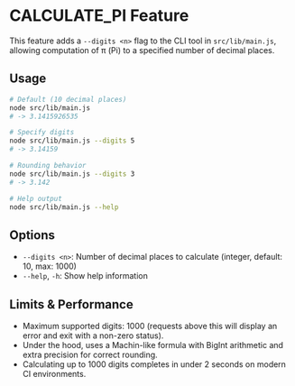 # CALCULATE_PI Feature

This feature adds a `--digits <n>` flag to the CLI tool in `src/lib/main.js`, allowing computation of π (Pi) to a specified number of decimal places.

## Usage

```bash
# Default (10 decimal places)
node src/lib/main.js
# -> 3.1415926535

# Specify digits
node src/lib/main.js --digits 5
# -> 3.14159

# Rounding behavior
node src/lib/main.js --digits 3
# -> 3.142

# Help output
node src/lib/main.js --help
```

## Options

- `--digits <n>`: Number of decimal places to calculate (integer, default: 10, max: 1000)
- `--help`, `-h`: Show help information

## Limits & Performance

- Maximum supported digits: 1000 (requests above this will display an error and exit with a non-zero status).
- Under the hood, uses a Machin-like formula with BigInt arithmetic and extra precision for correct rounding.
- Calculating up to 1000 digits completes in under 2 seconds on modern CI environments.
